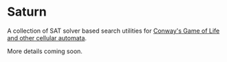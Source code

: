 # Saturn
A collection of SAT solver based search utilities for [Conway's Game of Life and other cellular automata](https://conwaylife.com).

More details coming soon.